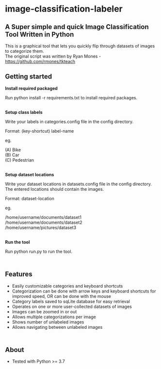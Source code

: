 # image-classification-labeler
A Super simple and quick Image Classification Tool Written in Python
-------------------------------------------------------------

This is a graphical tool that lets you quickly flip through datasets of images to categorize them.
\
The original script was written by Ryan Mones - https://github.com/rmones/tkteach


Getting started
----------
**Install required packaged**

Run python install -r requirements.txt to install required packages.

\
**Setup class labels**

Write your labels in categories.config file in the config directory.

Format:
(key-shortcut) label-name


eg.

(A) Bike
\
(B) Car
\
(C) Pedestrian

\
**Setup dataset locations**

Write your dataset locations in datasets.config file in the config directory. The entered locations should contain the images.

Format:
dataset-location


eg.

/home/username/documents/dataset1
\
/home/username/documents/dataset2
\
/home/username/pictures/dataset3


\
**Run the tool**

Run python run.py to run the tool.

\
Features
----------

- Easily customizable categories and keyboard shortcuts
- Categorization can be done with arrow keys and keyboard shortcuts for improved speed, OR can be done with the mouse
- Category labels saved to sqLite database for easy retrieval
- Operates on one or more user-collected datasets of images
- Images can be zoomed in or out
- Allows multiple categorizations per image
- Shows number of unlabeled images
- Allows navigating between unlabeled images

\
About
-----------

- Tested with Python >= 3.7
